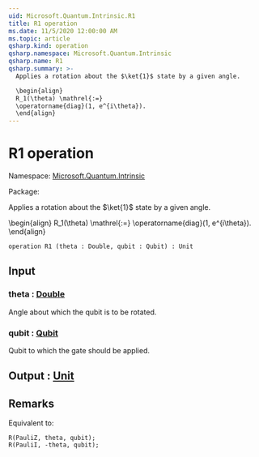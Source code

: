 ```yaml
---
uid: Microsoft.Quantum.Intrinsic.R1
title: R1 operation
ms.date: 11/5/2020 12:00:00 AM
ms.topic: article
qsharp.kind: operation
qsharp.namespace: Microsoft.Quantum.Intrinsic
qsharp.name: R1
qsharp.summary: >-
  Applies a rotation about the $\ket{1}$ state by a given angle.

  \begin{align}
  R_1(\theta) \mathrel{:=}
  \operatorname{diag}(1, e^{i\theta}).
  \end{align}
---
```


# R1 operation

Namespace: [Microsoft.Quantum.Intrinsic](xref:Microsoft.Quantum.Intrinsic)

Package: [](https://nuget.org/packages/)


Applies a rotation about the $\ket{1}$ state by a given angle.\begin{align}R_1(\theta) \mathrel{:=}\operatorname{diag}(1, e^{i\theta}).\end{align}

```qsharp
operation R1 (theta : Double, qubit : Qubit) : Unit
```


## Input

### theta : [Double](xref:microsoft.quantum.lang-ref.double)

Angle about which the qubit is to be rotated.


### qubit : [Qubit](xref:microsoft.quantum.lang-ref.qubit)

Qubit to which the gate should be applied.



## Output : [Unit](xref:microsoft.quantum.lang-ref.unit)



## Remarks

Equivalent to:```qsharpR(PauliZ, theta, qubit);R(PauliI, -theta, qubit);```